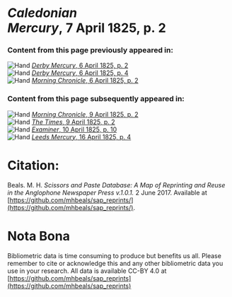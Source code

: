 # *Caledonian Mercury*, 7 April 1825, p. 2  
  
### Content from this page previously appeared in:  
![Hand](http://scissorsandpaste.net/wp-content/uploads/2017/06/smallhandpointer.png) [*Derby Mercury*, 6 April 1825, p. 2](https://mhbeals.github.io/sap_html/Derby-Mercury/Derby-Mercury-6-April-1825-p-2)  
![Hand](http://scissorsandpaste.net/wp-content/uploads/2017/06/smallhandpointer.png) [*Derby Mercury*, 6 April 1825, p. 4](https://mhbeals.github.io/sap_html/Derby-Mercury/Derby-Mercury-6-April-1825-p-4)  
![Hand](http://scissorsandpaste.net/wp-content/uploads/2017/06/smallhandpointer.png) [*Morning Chronicle*, 6 April 1825, p. 2](https://mhbeals.github.io/sap_html/Morning-Chronicle/Morning-Chronicle-6-April-1825-p-2)  
  
### Content from this page subsequently appeared in:  
![Hand](http://scissorsandpaste.net/wp-content/uploads/2017/06/smallhandpointer.png) [*Morning Chronicle*, 9 April 1825, p. 2](https://mhbeals.github.io/sap_html/Morning-Chronicle/Morning-Chronicle-9-April-1825-p-2)  
![Hand](http://scissorsandpaste.net/wp-content/uploads/2017/06/smallhandpointer.png) [*The Times*, 9 April 1825, p. 2](https://mhbeals.github.io/sap_html/The-Times/The-Times-9-April-1825-p-2)  
![Hand](http://scissorsandpaste.net/wp-content/uploads/2017/06/smallhandpointer.png) [*Examiner*, 10 April 1825, p. 10](https://mhbeals.github.io/sap_html/Examiner/Examiner-10-April-1825-p-10)  
![Hand](http://scissorsandpaste.net/wp-content/uploads/2017/06/smallhandpointer.png) [*Leeds Mercury*, 16 April 1825, p. 4](https://mhbeals.github.io/sap_html/Leeds-Mercury/Leeds-Mercury-16-April-1825-p-4)  


# Citation: 

Beals. M. H. *Scissors and Paste Database: A Map of Reprinting and Reuse in the Anglophone Newspaper Press v.1.0.1.* 2 June 2017. Available at [https://github.com/mhbeals/sap_reprints/](https://github.com/mhbeals/sap_reprints/). 

# Nota Bona

Bibliometric data is time consuming to produce but benefits us all. Please remember to cite or acknowledge this and any other bibliometric data you use in your research. All data is available CC-BY 4.0 at [https://github.com/mhbeals/sap_reprints](https://github.com/mhbeals/sap_reprints)